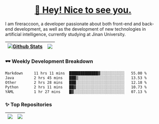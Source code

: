 <h1 align="center"><a href="https://blog.raccooncc.top">👋 Hey! Nice to see you.</a></h1>

I am fireraccoon, a developer passionate about both front-end and back-end development, as well as the development of new technologies in artificial intelligence, currently studying at Jinan University.

| <a href="#"><img src="https://github-readme-stats.raccooncc.top/api?username=fireraccoon&show_icons=true&include_all_commits=true&theme=buefy&hide_border=true" alt="Github Stats" /></a> | <a href="#"><img src="https://github-readme-stats.raccooncc.top/api/top-langs/?username=fireraccoon&layout=compact&theme=buefy&hide_border=true" /></a> |
| --- | --- |

### 🕶 Weekly Development Breakdown

<!--START_SECTION:waka-->

```txt
Markdown     11 hrs 11 mins  █████████████▓░░░░░░░░░░░   55.00 %
Java         2 hrs 45 mins   ███▒░░░░░░░░░░░░░░░░░░░░░   13.53 %
Other        2 hrs 28 mins   ███░░░░░░░░░░░░░░░░░░░░░░   12.18 %
Python       2 hrs 11 mins   ██▓░░░░░░░░░░░░░░░░░░░░░░   10.73 %
YAML         1 hr 27 mins    █▓░░░░░░░░░░░░░░░░░░░░░░░   07.13 %
```

<!--END_SECTION:waka-->

### ✨ Top Repositories

| <a href="https://github.com/fireraccoon/AdvVis-CNN"><img src="https://github-readme-stats.raccooncc.top/api/pin/?username=fireraccoon&repo=AdvVis-CNN&theme=buefy&hide_border=true" /></a> | <a href="https://github.com/fireraccoon/leetcode-solutions"><img src="https://github-readme-stats.raccooncc.top/api/pin/?username=fireraccoon&repo=leetcode-solutions&theme=buefy&hide_border=true" /></a> |
| --- | --- |
